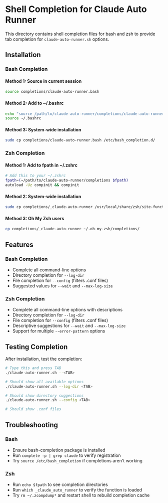 # Shell Completion for Claude Auto Runner

This directory contains shell completion files for bash and zsh to provide tab completion for `claude-auto-runner.sh` options.

## Installation

### Bash Completion

#### Method 1: Source in current session
```bash
source completions/claude-auto-runner.bash
```

#### Method 2: Add to ~/.bashrc
```bash
echo "source /path/to/claude-auto-runner/completions/claude-auto-runner.bash" >> ~/.bashrc
source ~/.bashrc
```

#### Method 3: System-wide installation
```bash
sudo cp completions/claude-auto-runner.bash /etc/bash_completion.d/
```

### Zsh Completion

#### Method 1: Add to fpath in ~/.zshrc
```bash
# Add this to your ~/.zshrc
fpath=(~/path/to/claude-auto-runner/completions $fpath)
autoload -Uz compinit && compinit
```

#### Method 2: System-wide installation
```bash
sudo cp completions/_claude-auto-runner /usr/local/share/zsh/site-functions/
```

#### Method 3: Oh My Zsh users
```bash
cp completions/_claude-auto-runner ~/.oh-my-zsh/completions/
```

## Features

### Bash Completion
- Complete all command-line options
- Directory completion for `--log-dir`
- File completion for `--config` (filters .conf files)
- Suggested values for `--wait` and `--max-log-size`

### Zsh Completion
- Complete all command-line options with descriptions
- Directory completion for `--log-dir`
- File completion for `--config` (filters .conf files)
- Descriptive suggestions for `--wait` and `--max-log-size`
- Support for multiple `--error-pattern` options

## Testing Completion

After installation, test the completion:

```bash
# Type this and press TAB
./claude-auto-runner.sh --<TAB>

# Should show all available options
./claude-auto-runner.sh --log-dir <TAB>

# Should show directory suggestions
./claude-auto-runner.sh --config <TAB>

# Should show .conf files
```

## Troubleshooting

### Bash
- Ensure bash-completion package is installed
- Run `complete -p | grep claude` to verify registration
- Try `source /etc/bash_completion` if completions aren't working

### Zsh
- Run `echo $fpath` to see completion directories
- Run `which _claude_auto_runner` to verify the function is loaded
- Try `rm ~/.zcompdump*` and restart shell to rebuild completion cache